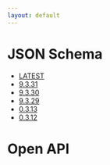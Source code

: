 ```yaml
---
layout: default
---
```


# JSON Schema
<ul>

<li><a href="jsonschema/v9.3.31.json">LATEST</a></li>

<li><a href="jsonschema/v9.3.31.json">9.3.31</a></li>

<li><a href="jsonschema/v9.3.30.json">9.3.30</a></li>

<li><a href="jsonschema/v9.3.29.json">9.3.29</a></li>

<li><a href="jsonschema/v0.3.13.json">0.3.13</a></li>

<li><a href="jsonschema/v0.3.12.json">0.3.12</a></li>

</ul>

# Open API
<ul>

</ul>